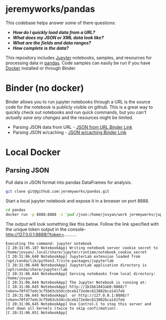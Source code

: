 # jeremyworks/pandas
This codebase helps answer some of there questions:
* **_How do I quickly load data from a URL?_**  
* **_What does my JSON or XML data look like?_**  
* **_What are the fields and data ranges?_**  
* **_How complete is the data?_**  


This repository includes [Jupyter](https://jupyter.org/) notebooks, samples, and resources for processing data in [pandas](https://pandas.pydata.org/docs/).
Code samples can easily be run if you have [Docker](https://www.docker.com/) installed or through Binder.


# Binder (no docker)
Binder allows you to run jupyter notebooks through a URL is the source code for the notebook is
publicly visible on github. This is a great way to quickly check out notebooks and run quick
commands, but you _can't actually save any changes_ and the resources might be limited.

* Parsing JSON data from URL - [JSON from URL Binder Link](https://mybinder.org/v2/gh/jeremyworks/pandas/master?filepath=json%2FJson-URL-to-Pandas.ipynb)
* Parsing JSON w/caching - [JSON w/caching Binder Link](https://mybinder.org/v2/gh/jeremyworks/pandas/master?filepath=json%2FJson-to-Pandas.ipynb)

# Local Docker 
## Parsing JSON
Pull data in JSON format into pandas DataFrames for analysis.

```bash
git clone git@github.com:jeremyworks/pandas.git
``` 

Start a local jupyter notebook and expose it in a browser on port 8888.
```bash
cd pandas
docker run -p 8888:8888 -v `pwd`/json:/home/jovyan/work jeremyworks/jupyter-scipy:1.0.0
```

The output will look something like this below. Follow the link specified with the unique token output in the console-  
http://127.0.0.1:8888/?token=..........

```text
Executing the command: jupyter notebook
[I 20:31:05.107 NotebookApp] Writing notebook server cookie secret to /home/jovyan/.local/share/jupyter/runtime/notebook_cookie_secret
[I 20:31:06.640 NotebookApp] JupyterLab extension loaded from /opt/conda/lib/python3.7/site-packages/jupyterlab
[I 20:31:06.640 NotebookApp] JupyterLab application directory is /opt/conda/share/jupyter/lab
[I 20:31:06.644 NotebookApp] Serving notebooks from local directory: /home/jovyan
[I 20:31:06.644 NotebookApp] The Jupyter Notebook is running at:
[I 20:31:06.645 NotebookApp] http://1b1bb1843ab0:8888/?token=70fd77edc3cf5b63cb3dccbceb172edec613882bca141feb
[I 20:31:06.645 NotebookApp]  or http://127.0.0.1:8888/?token=70fd77edc3cf5b63cb3dccbceb172edec613882bca141feb
[I 20:31:06.645 NotebookApp] Use Control-C to stop this server and shut down all kernels (twice to skip confirmation).
[C 20:31:06.651 NotebookApp] 

```